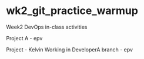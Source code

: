 # wk2\_git\_practice\_warmup

Week2 DevOps in-class activities

Project A - epv

Project - Kelvin
Working in DeveloperA branch - epv
